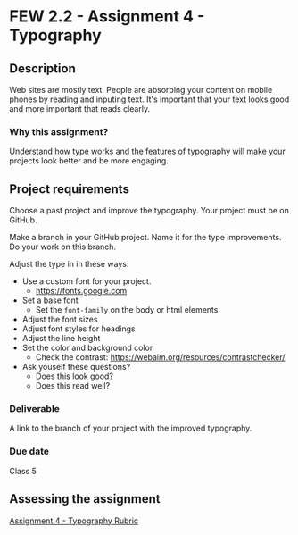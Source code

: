 # FEW 2.2 - Assignment 4 - Typography

## Description 

Web sites are mostly text. People are absorbing your content on mobile phones by reading and inputing text. It's important that your text looks good and more important that reads clearly. 

### Why this assignment?

Understand how type works and the features of typography will make your projects look better and be more engaging. 

## Project requirements

Choose a past project and improve the typography. Your project must be on GitHub. 

Make a branch in your GitHub project. Name it for the type improvements. Do your work on this branch. 

Adjust the type in in these ways:

- Use a custom font for your project. 
  - https://fonts.google.com
- Set a base font
  - Set the `font-family` on the body or html elements
- Adjust the font sizes
- Adjust font styles for headings
- Adjust the line height
- Set the color and background color
  - Check the contrast: https://webaim.org/resources/contrastchecker/
- Ask youself these questions?
  - Does this look good?
  - Does this read well? 

### Deliverable

A link to the branch of your project with the improved typography. 

### Due date

Class 5 

## Assessing the assignment

[Assignment 4 - Typography Rubric](./assignment-04-typography-rubric.md)
